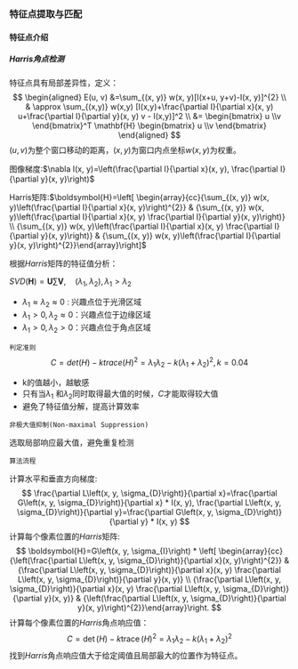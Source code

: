 ### 特征点提取与匹配

#### 特征点介绍

##### Harris角点检测

特征点具有局部差异性，定义：
$$
\begin{aligned}
E(u, v) &=\sum_{(x, y)} w(x, y)[I(x+u, y+v)-I(x, y)]^{2} \\
& \approx  \sum_{(x,y)} w(x,y) [I(x,y)+\frac{\partial I}{\partial x}(x, y) u+\frac{\partial I}{\partial y}(x, y) v - I(x,y)]^2 \\
&= \begin{bmatrix} u \\v \end{bmatrix}^T \mathbf{H} \begin{bmatrix} u \\v \end{bmatrix} 
\end{aligned}
$$
$(u,v)$为整个窗口移动的距离，$(x,y)$为窗口内点坐标$w(x,y)$为权重。

图像梯度:$\nabla I(x, y)=\left(\frac{\partial I}{\partial x}(x, y), \frac{\partial I}{\partial y}(x, y)\right)$ 

Harris矩阵:$\boldsymbol{H}=\left[ \begin{array}{cc}{\sum_{(x, y)} w(x, y)\left(\frac{\partial I}{\partial x}(x, y)\right)^{2}} & {\sum_{(x, y)} w(x, y)\left(\frac{\partial I}{\partial x}(x, y) \frac{\partial I}{\partial y}(x, y)\right)} \\ {\sum_{(x, y)} w(x, y)\left(\frac{\partial I}{\partial x}(x, y) \frac{\partial I}{\partial y}(x, y)\right)} & {\sum_{(x, y)} w(x, y)\left(\frac{\partial I}{\partial y}(x, y)\right)^{2}}\end{array}\right]$

根据$Harris$矩阵的特征值分析：

$S V D(\boldsymbol{H})=\boldsymbol{U} \sum \boldsymbol{V}, \quad\left(\lambda_{1}, \lambda_{2}\right), \lambda_{1}>\lambda_{2}$ 

+ $\lambda _1\approx \lambda_2 \approx0$ : 兴趣点位于光滑区域
+ $\lambda _1 > 0 , \lambda_2 \approx0$：兴趣点位于边缘区域
+ $\lambda _1> 0, \lambda_2 > 0$：兴趣点位于角点区域

`判定准则`
$$
C  =det(H)-ktrace(H)^2 = \lambda _1 \lambda _2 - k(\lambda _1+\lambda _2 )^2,k=0.04 
$$

+ k的值越小，越敏感
+ 只有当$\lambda_1$ 和$\lambda_2$同时取得最大值的时候，$C$才能取得较大值
+ 避免了特征值分解，提高计算效率

`非极大值抑制(Non-maximal Suppression)`

选取局部响应最大值，避免重复检测

`算法流程`

计算水平和垂直方向梯度:
$$
\frac{\partial L\left(x, y, \sigma_{D}\right)}{\partial x}=\frac{\partial G\left(x, y, \sigma_{D}\right)}{\partial x} * I(x, y), \frac{\partial L\left(x, y, \sigma_{D}\right)}{\partial y}=\frac{\partial G\left(x, y, \sigma_{D}\right)}{\partial y} * I(x, y)
$$
计算每个像素位置的$Harris$矩阵:
$$
\boldsymbol{H}=G\left(x, y, \sigma_{I}\right) * \left[ \begin{array}{cc}{\left(\frac{\partial L\left(x, y, \sigma_{D}\right)}{\partial x}(x, y)\right)^{2}} & {\frac{\partial L\left(x, y, \sigma_{D}\right)}{\partial x}(x, y) \frac{\partial L\left(x, y, \sigma_{D}\right)}{\partial y}(x, y)} \\ {\frac{\partial L\left(x, y, \sigma_{D}\right)}{\partial x}(x, y) \frac{\partial L\left(x, y, \sigma_{D}\right)}{\partial y}(x, y)} & {\left(\frac{\partial L\left(x, y, \sigma_{D}\right)}{\partial y}(x, y)\right)^{2}}\end{array}\right.
$$
计算每个像素位置的$Harris$角点响应值：
$$
C=\operatorname{det}(H)-k \operatorname{trace}(H)^{2}=\lambda_{1} \lambda_{2}-k\left(\lambda_{1}+\lambda_{2}\right)^{2}
$$
找到$Harris$角点响应值大于给定阈值且局部最大的位置作为特征点。
